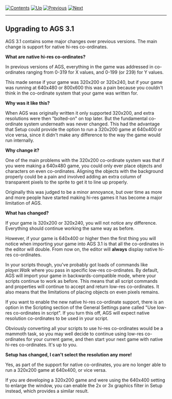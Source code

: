 []()

[![Contents](contents.gif)](ags.md) [![Up](up.gif)](ags.md)
[![Previous](back.gif)](ags89.md#UpgradeTo30)
[![Next](forward.gif)](ags91.md#UpgradeTo32)

------------------------------------------------------------------------

Upgrading to AGS 3.1
--------------------

AGS 3.1 contains some major changes over previous versions. The main
change is support for native hi-res co-ordinates.

**What are native hi-res co-ordinates?**

In previous versions of AGS, everything in the game was addressed in
co-ordinates ranging from 0-319 for X values, and 0-199 (or 239) for Y
values.

This made sense if your game was 320x200 or 320x240, but if your game
was running at 640x480 or 800x600 this was a pain because you couldn't
think in the co-ordinate system that your game was written for.

**Why was it like this?**

When AGS was originally written it only supported 320x200, and extra
resolutions were then "bolted-on" on top later. But the fundamental
co-ordinate system underneath was never changed. This had the advantage
that Setup could provide the option to run a 320x200 game at 640x400 or
vice versa, since it didn't make any difference to the way the game
would run internally.

**Why change it?**

One of the main problems with the 320x200 co-ordinate system was that if
you were making a 640x480 game, you could only ever place objects and
characters on even co-ordinates. Aligning the objects with the
background properly could be a pain and involved adding an extra column
of transparent pixels to the sprite to get it to line up properly.

Originally this was judged to be a minor annoyance, but over time as
more and more people have started making hi-res games it has become a
major limitation of AGS.

**What has changed?**

If your game is 320x200 or 320x240, you will not notice any difference.
Everything should continue working the same way as before.

However, if your game is 640x400 or higher then the first thing you will
notice when importing your game into AGS 3.1 is that all the
co-ordinates in the editor will double. From now on, the editor will
**always** display native hi-res co-ordinates.

In your scripts though, you've probably got loads of commands like
*player.Walk* where you pass in specific low-res co-ordinates. By
default, AGS will import your game in backwards-compatible mode, where
your scripts continue to work as before. This means that all script
commands and properties will continue to accept and return low-res
co-ordinates. It also means that the limitations of placing objects on
even pixels remains.

If you want to enable the new native hi-res co-ordinate support, there
is an option in the Scripting section of the General Settings pane
called "Use low-res co-ordinates in script". If you turn this off, AGS
will expect native resolution co-ordinates to be used in your script.

Obviously converting all your scripts to use hi-res co-ordinates would
be a mammoth task, so you may well decide to continue using low-res
co-ordinates for your current game, and then start your next game with
native hi-res co-ordinates. It's up to you.

**Setup has changed, I can't select the resolution any more!**

Yes, as part of the support for native co-ordinates, you are no longer
able to run a 320x200 game at 640x400, or vice versa.

If you are developing a 320x200 game and were using the 640x400 setting
to enlarge the window, you can enable the 2x or 3x graphics filter in
Setup instead, which provides a similar result.
